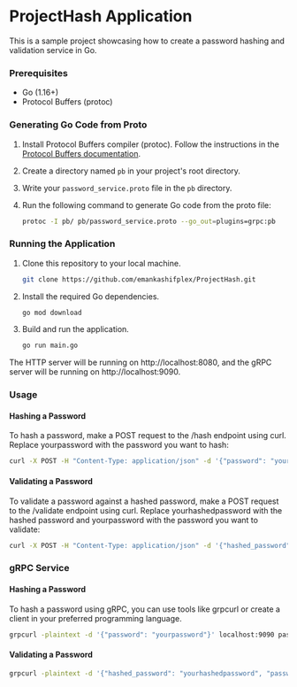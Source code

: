 # ProjectHash Application

This is a sample project showcasing how to create a password hashing and validation service in Go.

### Prerequisites

- Go (1.16+)
- Protocol Buffers (protoc)

### Generating Go Code from Proto

1. Install Protocol Buffers compiler (protoc). Follow the instructions in the [Protocol Buffers documentation](https://developers.google.com/protocol-buffers/docs/downloads).

2. Create a directory named `pb` in your project's root directory.

3. Write your `password_service.proto` file in the `pb` directory.

4. Run the following command to generate Go code from the proto file:

   ```bash
   protoc -I pb/ pb/password_service.proto --go_out=plugins=grpc:pb

### Running the Application

1. Clone this repository to your local machine.

    ```bash
    git clone https://github.com/emankashifplex/ProjectHash.git


2. Install the required Go dependencies.
  
    ```bash
    go mod download

3. Build and run the application.

    ```bash
    go run main.go

    
The HTTP server will be running on http://localhost:8080, and the gRPC server will be running on http://localhost:9090.

### Usage

#### Hashing a Password

To hash a password, make a POST request to the /hash endpoint using curl. Replace yourpassword with the password you want to hash:

```bash
curl -X POST -H "Content-Type: application/json" -d '{"password": "yourpassword"}' http://localhost:8080/hash
```

#### Validating a Password

To validate a password against a hashed password, make a POST request to the /validate endpoint using curl. Replace yourhashedpassword with the hashed password and yourpassword with the password you want to validate:

```bash
curl -X POST -H "Content-Type: application/json" -d '{"hashed_password": "yourhashedpassword", "password": "yourpassword"}' http://localhost:8080/validate
 ```

### gRPC Service
#### Hashing a Password
To hash a password using gRPC, you can use tools like grpcurl or create a client in your preferred programming language.

```bash
grpcurl -plaintext -d '{"password": "yourpassword"}' localhost:9090 passwordpb.PasswordService.HashPassword
```

#### Validating a Password

```bash
grpcurl -plaintext -d '{"hashed_password": "yourhashedpassword", "password": "yourpassword"}' localhost:9090 passwordpb.PasswordService.ValidatePassword
```

